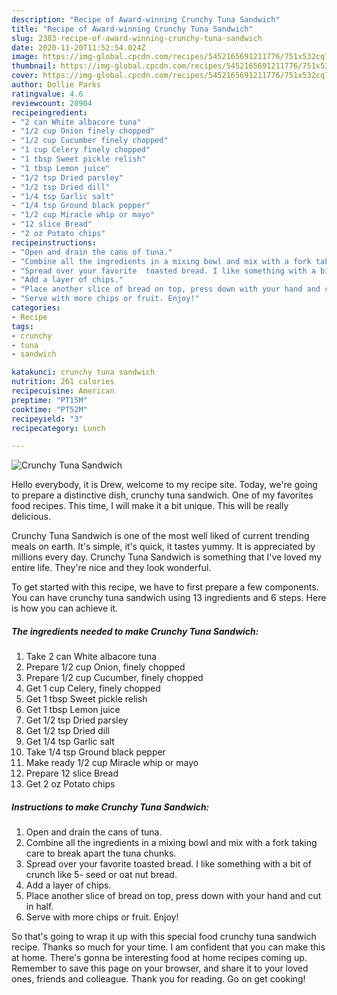 ```yaml
---
description: "Recipe of Award-winning Crunchy Tuna Sandwich"
title: "Recipe of Award-winning Crunchy Tuna Sandwich"
slug: 2383-recipe-of-award-winning-crunchy-tuna-sandwich
date: 2020-11-20T11:52:54.024Z
image: https://img-global.cpcdn.com/recipes/5452165691211776/751x532cq70/crunchy-tuna-sandwich-recipe-main-photo.jpg
thumbnail: https://img-global.cpcdn.com/recipes/5452165691211776/751x532cq70/crunchy-tuna-sandwich-recipe-main-photo.jpg
cover: https://img-global.cpcdn.com/recipes/5452165691211776/751x532cq70/crunchy-tuna-sandwich-recipe-main-photo.jpg
author: Dollie Parks
ratingvalue: 4.6
reviewcount: 20904
recipeingredient:
- "2 can White albacore tuna"
- "1/2 cup Onion finely chopped"
- "1/2 cup Cucumber finely chopped"
- "1 cup Celery finely chopped"
- "1 tbsp Sweet pickle relish"
- "1 tbsp Lemon juice"
- "1/2 tsp Dried parsley"
- "1/2 tsp Dried dill"
- "1/4 tsp Garlic salt"
- "1/4 tsp Ground black pepper"
- "1/2 cup Miracle whip or mayo"
- "12 slice Bread"
- "2 oz Potato chips"
recipeinstructions:
- "Open and drain the cans of tuna."
- "Combine all the ingredients in a mixing bowl and mix with a fork taking care to break apart the tuna chunks."
- "Spread over your favorite  toasted bread. I like something with a bit of crunch like 5- seed or oat nut bread."
- "Add a layer of chips."
- "Place another slice of bread on top, press down with your hand and cut in half."
- "Serve with more chips or fruit. Enjoy!"
categories:
- Recipe
tags:
- crunchy
- tuna
- sandwich

katakunci: crunchy tuna sandwich 
nutrition: 261 calories
recipecuisine: American
preptime: "PT15M"
cooktime: "PT52M"
recipeyield: "3"
recipecategory: Lunch

---
```



![Crunchy Tuna Sandwich](https://img-global.cpcdn.com/recipes/5452165691211776/751x532cq70/crunchy-tuna-sandwich-recipe-main-photo.jpg)

Hello everybody, it is Drew, welcome to my recipe site. Today, we're going to prepare a distinctive dish, crunchy tuna sandwich. One of my favorites food recipes. This time, I will make it a bit unique. This will be really delicious.



Crunchy Tuna Sandwich is one of the most well liked of current trending meals on earth. It's simple, it's quick, it tastes yummy. It is appreciated by millions every day. Crunchy Tuna Sandwich is something that I've loved my entire life. They're nice and they look wonderful.


To get started with this recipe, we have to first prepare a few components. You can have crunchy tuna sandwich using 13 ingredients and 6 steps. Here is how you can achieve it.

<!--inarticleads1-->

##### The ingredients needed to make Crunchy Tuna Sandwich:

1. Take 2 can White albacore tuna
1. Prepare 1/2 cup Onion, finely chopped
1. Prepare 1/2 cup Cucumber, finely chopped
1. Get 1 cup Celery, finely chopped
1. Get 1 tbsp Sweet pickle relish
1. Get 1 tbsp Lemon juice
1. Get 1/2 tsp Dried parsley
1. Get 1/2 tsp Dried dill
1. Get 1/4 tsp Garlic salt
1. Take 1/4 tsp Ground black pepper
1. Make ready 1/2 cup Miracle whip or mayo
1. Prepare 12 slice Bread
1. Get 2 oz Potato chips




<!--inarticleads2-->

##### Instructions to make Crunchy Tuna Sandwich:

1. Open and drain the cans of tuna.
1. Combine all the ingredients in a mixing bowl and mix with a fork taking care to break apart the tuna chunks.
1. Spread over your favorite  toasted bread. I like something with a bit of crunch like 5- seed or oat nut bread.
1. Add a layer of chips.
1. Place another slice of bread on top, press down with your hand and cut in half.
1. Serve with more chips or fruit. Enjoy!




So that's going to wrap it up with this special food crunchy tuna sandwich recipe. Thanks so much for your time. I am confident that you can make this at home. There's gonna be interesting food at home recipes coming up. Remember to save this page on your browser, and share it to your loved ones, friends and colleague. Thank you for reading. Go on get cooking!
